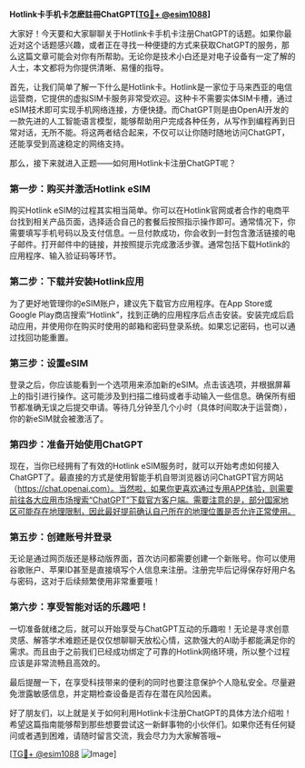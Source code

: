 **Hotlink卡手机卡怎麽註冊ChatGPT[[TG💪+ @esim1088](https://t.me/s/esim1088)]**

大家好！今天要和大家聊聊关于Hotlink卡手机卡注册ChatGPT的话题。如果你最近对这个话题感兴趣，或者正在寻找一种便捷的方式来获取ChatGPT的服务，那么这篇文章可能会对你有所帮助。无论你是技术小白还是对电子设备有一定了解的人士，本文都将为你提供清晰、易懂的指导。

首先，让我们简单了解一下什么是Hotlink卡。Hotlink是一家位于马来西亚的电信运营商，它提供的虚拟SIM卡服务非常受欢迎。这种卡不需要实体SIM卡槽，通过eSIM技术即可实现手机网络连接，方便快捷。而ChatGPT则是由OpenAI开发的一款先进的人工智能语言模型，能够帮助用户完成各种任务，从写作到编程再到日常对话，无所不能。将这两者结合起来，不仅可以让你随时随地访问ChatGPT，还能享受到高速稳定的网络支持。

那么，接下来就进入正题——如何用Hotlink卡注册ChatGPT呢？

### 第一步：购买并激活Hotlink eSIM

购买Hotlink eSIM的过程其实相当简单。你可以在Hotlink官网或者合作的电商平台找到相关产品页面，选择适合自己的套餐后按照指示操作即可。通常情况下，你需要填写手机号码以及支付信息。一旦付款成功，你会收到一封包含激活链接的电子邮件。打开邮件中的链接，并按照提示完成激活步骤。通常包括下载Hotlink的应用程序、输入验证码等环节。

### 第二步：下载并安装Hotlink应用

为了更好地管理你的eSIM账户，建议先下载官方应用程序。在App Store或Google Play商店搜索“Hotlink”，找到正确的应用程序后点击安装。安装完成后启动应用，并使用你在购买时使用的邮箱和密码登录系统。如果忘记密码，也可以通过找回功能重置。

### 第三步：设置eSIM

登录之后，你应该能看到一个选项用来添加新的eSIM。点击该选项，并根据屏幕上的指引进行操作。这可能涉及到扫描二维码或者手动输入一些信息。确保所有细节都准确无误之后提交申请。等待几分钟至几个小时（具体时间取决于运营商），你的新eSIM就会被激活了。

### 第四步：准备开始使用ChatGPT

现在，当你已经拥有了有效的Hotlink eSIM服务时，就可以开始考虑如何接入ChatGPT了。最直接的方式是使用智能手机自带浏览器访问ChatGPT官方网站（https://chat.openai.com）。当然啦，如果你更喜欢通过专用APP体验，则需要前往各大应用市场搜索“ChatGPT”下载官方客户端。需要注意的是，部分国家地区可能存在地理限制，因此最好提前确认自己所在的地理位置是否允许正常使用。

### 第五步：创建账号并登录

无论是通过网页版还是移动版界面，首次访问都需要创建一个新账号。你可以使用谷歌账户、苹果ID甚至是直接填写个人信息来注册。注册完毕后记得保存好用户名与密码，这对于后续频繁使用非常重要哦！

### 第六步：享受智能对话的乐趣吧！

一切准备就绪之后，就可以开始享受与ChatGPT互动的乐趣啦！无论是寻求创意灵感、解答学术难题还是仅仅想聊聊天放松心情，这款强大的AI助手都能满足你的需求。而且由于之前我们已经成功绑定了可靠的Hotlink网络环境，所以整个过程应该是非常流畅且高效的。

最后提醒一下，在享受科技带来的便利的同时也要注意保护个人隐私安全。尽量避免泄露敏感信息，并定期检查设备是否存在潜在风险因素。

好了朋友们，以上就是关于如何利用Hotlink卡注册ChatGPT的具体方法介绍啦！希望这篇指南能够帮到那些想要尝试这一新鲜事物的小伙伴们。如果你还有任何疑问或者遇到困难，请随时留言交流，我会尽力为大家解答哦~

[[TG💪+ @esim1088](https://t.me/s/esim1088) ![Image](https://i.postimg.cc/4NQfJmqS/Snipaste-2025-05-13-00-14-12.png)]